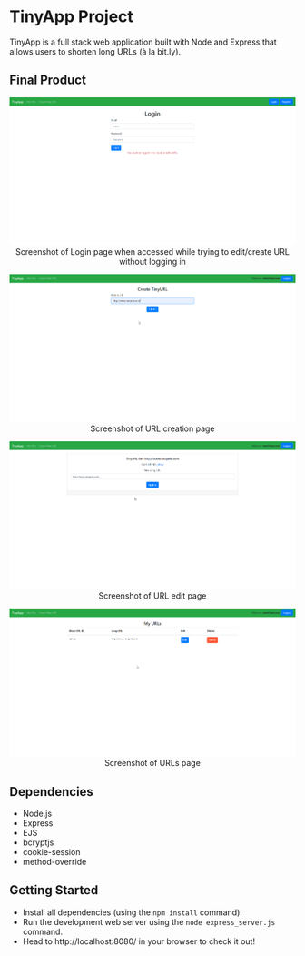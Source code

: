 # TinyApp Project

TinyApp is a full stack web application built with Node and Express that allows users to shorten long URLs (à la bit.ly).

## Final Product

<p align="center">
  <img src="https://github.com/WillWSmith/tinyapp/blob/master/docs/login-reqs.png?raw=true" alt="Screenshot of Login page">
  <br>
  Screenshot of Login page when accessed while trying to edit/create URL without logging in
</p>

<p align="center">
  <img src="https://github.com/WillWSmith/tinyapp/blob/master/docs/create-url.png?raw=true" alt="Screenshot of URL creation page">
  <br>
  Screenshot of URL creation page
</p>

<p align="center">
  <img src="https://github.com/WillWSmith/tinyapp/blob/master/docs/url-edit.png?raw=true" alt="Screenshot of URL edit page">
  <br>
  Screenshot of URL edit page
</p>

<p align="center">
  <img src="https://github.com/WillWSmith/tinyapp/blob/master/docs/urls-page.png?raw=true" alt="Screenshot of URLs page">
  <br>
  Screenshot of URLs page
</p>

## Dependencies

- Node.js
- Express
- EJS
- bcryptjs
- cookie-session
- method-override

## Getting Started

- Install all dependencies (using the `npm install` command).
- Run the development web server using the `node express_server.js` command.
- Head to http://localhost:8080/ in your browser to check it out!
